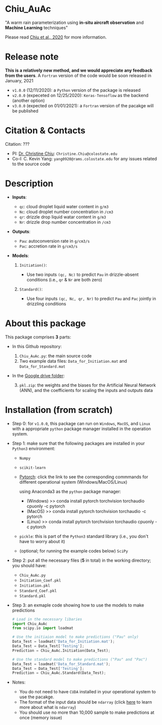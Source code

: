 # Chiu_AuAc
"A warm rain parameterization using **in-situ aircraft observation** and **Machine Learning** techniques"

Please read [Chiu et al., 2020](https://agupubs.onlinelibrary.wiley.com/doi/10.1029/2020GL091236) for more information.

Release note
============
**This is a relatively new method, and we would appreciate any feedback from the users**.
A `Fortran` version of the code would be soon released in January, 2021

- `v1.0.0` (12/11/2020): a `Python` version of the package is released
- `v2.0.0` (expeceted on 12/25/2020): `Keras-Tensoflow` as the backend (another option)
- `v3.0.0` (expected on 01/01/2021): a `Fortran` version of the pacakge will be published

Citation & Contacts
===================
Citation: ???

* PI: [Dr. Christine Chiu](https://www.atmos.colostate.edu/people/faculty/chiu/): `Christine.Chiu@colostate.edu`
* Co-I: C. Kevin Yang: `yang0920@rams.colostate.edu` for any issues related to the source code

Description
===========

- **Inputs**: 
   - `qc`: cloud droplet liquid water content in `g/m3`
   - `Nc`: cloud droplet number concentration in `/cm3`
   - `qr`: drizzle drop liquid watar content in `g/m3`
   - `Nr`: drizzle drop number concentration in `/cm3`
   
- **Outputs**: 
   - `Pau`: autoconversion rate in `g/cm3/s`
   - `Pac`: accretion rate in `g/cm3/s`

- **Models**:

   1. `Initiation()`: 
      - Use two inputs `(qc, Nc)` to predict `Pau` in drizzle-absent conditions (i.e., `qr` & `Nr` are both zero)

   2. `Standard()`:
      - Use four inputs `(qc, Nc, qr, Nr)` to predict `Pau` and `Pac` jointly in drizzling conditions

About this package
==================
This package comprises **3** parts:

* In this Github repository:

   1. `Chiu_AuAc.py`: the main source code 
   2. Two example data files: `Data_for_Initiation.mat` and `Data_for_Standard.mat`

* In the [Google drive folder](https://drive.google.com/drive/folders/1YQtwRKVPUH_4ptDDk8yXLBmEpVeNT2lY?usp=sharing):
   
   3. `pkl.zip`: the weights and the biases for the Artificial Neural Network (ANN), and the coefficients for scaling the inputs and outputs data

Installation (from scratch)
===========================

- Step 0: for `v1.0.0`, this package can run on `Windows`, `MacOS`, and `Linux` with a appropriate `python` package manager installed in the operation system.

- Step 1: make sure that the following packages are installed in your `Python3` environment:

   - `Numpy`
  
   - `scikit-learn`
     
   - [Pytorch](https://pytorch.org/): click the link to see the corresponding commmands for different operational system (Windows/MacOS/Linux)
   
      using Anaconda3 as the `python` package manager:
      
      - (Windows) >> conda install pytorch torchvision torchaudio cpuonly -c pytorch <br />
      -   (MacOS) >> conda install pytorch torchvision torchaudio -c pytorch <br />
      -   (Linux) >> conda install pytorch torchvision torchaudio cpuonly -c pytorch <br />
   
   - `pickle`: this is part of the `Python3` standard library (i.e., you don't have to worry about it)
   
   - (optional; for running the example codes below) `SciPy`
   
- Step 2: put all the necessary files (**5** in total) in the working directory; you should have:
   
   - `Chiu_AuAc.py`
   - `Initiation_Coef.pkl`
   - `Initiation.pkl`
   - `Standard_Coef.pkl`
   - `Standard.pkl`

- Step 3: an exmaple code showing how to use the models to make predictions

   ```python
   # Load in the necessary libaries
   import Chiu_AuAc 
   from scipy.io import loadmat

   # Use the initiaion model to make predictions ("Pau" only)
   Data_Test = loadmat('Data_for_Initiation.mat');
   Data_Test = Data_Test['Testing']; 
   Prediction = Chiu_AuAc.Initiation(Data_Test);

   # Use the standard model to make predictions ("Pau" and "Pac")
   Data_Test = loadmat('Data_for_Standard.mat');
   Data_Test = Data_Test['Testing']; 
   Prediction = Chiu_AuAc.Standard(Data_Test);
   ```

- Notes: 
   - You do not need to have `CUDA` installed in your operational system to use the pacakge. 
   - The format of the input data should be `ndarray` (click [here](https://numpy.org/doc/stable/reference/generated/numpy.ndarray.html) to learn more about what is `ndarray`)
   - You should use no more than 10,000 sample to make predictions at once (memory issue)
